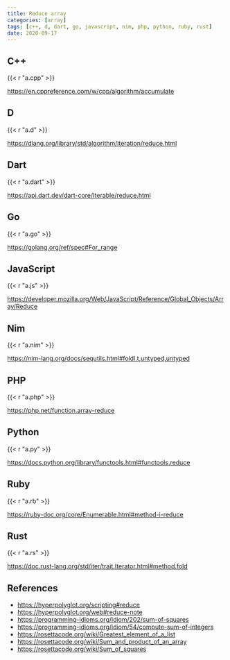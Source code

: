 ```yaml
---
title: Reduce array
categories: [array]
tags: [c++, d, dart, go, javascript, nim, php, python, ruby, rust]
date: 2020-09-17
---
```


## C++

{{< r "a.cpp" >}}

<https://en.cppreference.com/w/cpp/algorithm/accumulate>

## D

{{< r "a.d" >}}

<https://dlang.org/library/std/algorithm/iteration/reduce.html>

## Dart

{{< r "a.dart" >}}

<https://api.dart.dev/dart-core/Iterable/reduce.html>

## Go

{{< r "a.go" >}}

<https://golang.org/ref/spec#For_range>

## JavaScript

{{< r "a.js" >}}

<https://developer.mozilla.org/Web/JavaScript/Reference/Global_Objects/Array/Reduce>

## Nim

{{< r "a.nim" >}}

<https://nim-lang.org/docs/sequtils.html#foldl.t,untyped,untyped>

## PHP

{{< r "a.php" >}}

<https://php.net/function.array-reduce>

## Python

{{< r "a.py" >}}

<https://docs.python.org/library/functools.html#functools.reduce>

## Ruby

{{< r "a.rb" >}}

<https://ruby-doc.org/core/Enumerable.html#method-i-reduce>

## Rust

{{< r "a.rs" >}}

<https://doc.rust-lang.org/std/iter/trait.Iterator.html#method.fold>

## References

- <https://hyperpolyglot.org/scripting#reduce>
- <https://hyperpolyglot.org/web#reduce-note>
- <https://programming-idioms.org/idiom/202/sum-of-squares>
- <https://programming-idioms.org/idiom/54/compute-sum-of-integers>
- <https://rosettacode.org/wiki/Greatest_element_of_a_list>
- <https://rosettacode.org/wiki/Sum_and_product_of_an_array>
- <https://rosettacode.org/wiki/Sum_of_squares>
